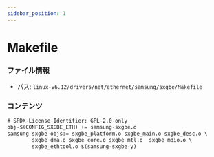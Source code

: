 ```yaml
---
sidebar_position: 1
---
```

# Makefile

### ファイル情報

- パス: `linux-v6.12/drivers/net/ethernet/samsung/sxgbe/Makefile`

### コンテンツ

```txt
# SPDX-License-Identifier: GPL-2.0-only
obj-$(CONFIG_SXGBE_ETH) += samsung-sxgbe.o
samsung-sxgbe-objs:= sxgbe_platform.o sxgbe_main.o sxgbe_desc.o \
		sxgbe_dma.o sxgbe_core.o sxgbe_mtl.o  sxgbe_mdio.o \
		sxgbe_ethtool.o $(samsung-sxgbe-y)

```
